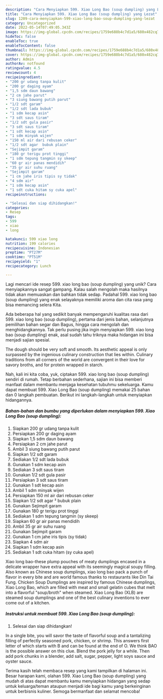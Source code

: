 ```yaml
---
description: "Cara Menyiapkan 599. Xiao Long Bao (soup dumpling) yang Lezat"
title: "Cara Menyiapkan 599. Xiao Long Bao (soup dumpling) yang Lezat"
slug: 1209-cara-menyiapkan-599-xiao-long-bao-soup-dumpling-yang-lezat
category: Uncategorized
date: 2022-05-14T07:49:05.343Z
image: https://img-global.cpcdn.com/recipes/1759e688b4c7d1a5/680x482cq70/599-xiao-long-bao-soup-dumpling-foto-resep-utama.jpg
hideToc: false
enableToc: true
enableTocContent: false
thumbnail: https://img-global.cpcdn.com/recipes/1759e688b4c7d1a5/680x482cq70/599-xiao-long-bao-soup-dumpling-foto-resep-utama.jpg
cover: https://img-global.cpcdn.com/recipes/1759e688b4c7d1a5/680x482cq70/599-xiao-long-bao-soup-dumpling-foto-resep-utama.jpg
author: Admin
authorAv: notfound
ratingvalue: 4.5
reviewcount: 4
recipeingredient:
- "200 gr udang tanpa kulit"
- "200 gr daging ayam"
- "1,5 sdm daun bawang"
- "2 cm jahe parut"
- "3 siung bawang putih parut"
- "1/2 sdt garam"
- "1/2 sdt lada bubuk"
- "1 sdm kecap asin"
- "3 sdt saus tiram"
- "1/2 sdt gula pasir"
- "3 sdt saus tiram"
- "1 sdt kecap asin"
- "1 sdm minyak wijen"
- "150 ml air dari rebusan ceker"
- "1/2 sdt agar  bubuk plain"
- "Sejimpit garam"
- "180 gr terigu prot tinggi"
- "1 sdm tepung tangmin sy skeep"
- "60 gr air panas mendidih"
- "35 gr air suhu ruang"
- "Sejimpit garam"
- "1 cm jahe iris tipis sy tidak"
- "4 sdm air"
- "1 sdm kecap asin"
- "1 sdt cuka hitam sy cuka apel"
recipeinstructions:

- "Selesai dan siap dihidangkan!"
categories:
- Resep
tags:
- 599
- xiao
- long

katakunci: 599 xiao long 
nutrition: 199 calories
recipecuisine: Indonesian
preptime: "PT27M"
cooktime: "PT51M"
recipeyield: "1"
recipecategory: Lunch

---
```





Lagi mencari ide resep 599. xiao long bao (soup dumpling) yang unik? Cara menyiapkannya sangat gampang. Kalau salah mengolah maka hasilnya tidak akan memuaskan dan bahkan tidak sedap. Padahal 599. xiao long bao (soup dumpling) yang enak selayaknya memiliki aroma dan cita rasa yang bisa memancing selera Kita.





Ada beberapa hal yang sedikit banyak mempengaruhi kualitas rasa dari 599. xiao long bao (soup dumpling), pertama dari jenis bahan, selanjutnya pemilihan bahan segar dan Bagus, hingga cara mengolah dan menghidangkannya. Tak perlu pusing jika ingin menyiapkan 599. xiao long bao (soup dumpling) enak,      asal sudah tahu triknya maka hidangan ini bisa menjadi sajian spesial.














The dough should be very soft and smooth. Its aesthetic appeal is only surpassed by the ingenious culinary construction that lies within. Culinary traditions from all corners of the world are convergent in their love for savory broths, and for protein wrapped in starch.






Nah, kali ini kita coba, yuk, ciptakan 599. xiao long bao (soup dumpling) sendiri di rumah. Tetap berbahan sederhana, sajian ini bisa memberi manfaat dalam membantu menjaga kesehatan tubuhmu sekeluarga. Kamu dapat membuat 599. Xiao Long Bao (soup dumpling) memakai 25 bahan dan 0 langkah pembuatan. Berikut ini langkah-langkah untuk menyiapkan hidangannya.

<!--inarticleads1-->

##### Bahan-bahan dan bumbu yang diperlukan dalam menyiapkan 599. Xiao Long Bao (soup dumpling):

1. Siapkan 200 gr udang tanpa kulit
1. Persiapkan 200 gr daging ayam
1. Siapkan 1,5 sdm daun bawang
1. Persiapkan 2 cm jahe parut
1. Ambil 3 siung bawang putih parut
1. Siapkan 1/2 sdt garam
1. Sediakan 1/2 sdt lada bubuk
1. Gunakan 1 sdm kecap asin
1. Sediakan 3 sdt saus tiram
1. Gunakan 1/2 sdt gula pasir
1. Persiapkan 3 sdt saus tiram
1. Gunakan 1 sdt kecap asin
1. Ambil 1 sdm minyak wijen
1. Persiapkan 150 ml air dari rebusan ceker
1. Siapkan 1/2 sdt agar ² bubuk plain
1. Gunakan Sejimpit garam
1. Gunakan 180 gr terigu prot tinggi
1. Sediakan 1 sdm tepung tangmin (sy skeep)
1. Siapkan 60 gr air panas mendidih
1. Ambil 35 gr air suhu ruang
1. Gunakan Sejimpit garam
1. Gunakan 1 cm jahe iris tipis (sy tidak)
1. Siapkan 4 sdm air
1. Siapkan 1 sdm kecap asin
1. Sediakan 1 sdt cuka hitam (sy cuka apel)


Xiao long bao-these plump pouches of meaty dumplings encased in a delicate wrapper have extra appeal with its seemingly magical soupy filling. Also known as Chinese soup dumplings, xiao long bao pack a punch of flavor in every bite and are world famous thanks to restaurants like Din Tai Fung. Chicken Soup Dumplings are inspired by famous Chinese dumplings, Xiao Long Bao, which are filled with meat and small gelatin cubes that melt into a flavorful &#34;soup/broth&#34; when steamed. Xiao Long Bao (XLB) are steamed soup dumplings and one of the best culinary inventions to ever come out of a kitchen. 

<!--inarticleads2-->

##### Instruksi untuk membuat 599. Xiao Long Bao (soup dumpling):


1. Selesai dan siap dihidangkan!

In a single bite, you will savor the taste of flavorful soup and a tantalizing filling of perfectly seasoned pork, chicken, or shrimp. This answers first letter of which starts with B and can be found at the end of O. We think BAO is the possible answer on this clue. Blend the pork jelly for a while. Then add pork chunks in a blender, add salt, sugar, pepper, light soys sauce and oyster sauce. 

Terima kasih telah membaca resep yang kami tampilkan di halaman ini. Besar harapan kami, olahan 599. Xiao Long Bao (soup dumpling) yang mudah di atas dapat membantu kamu menyiapkan hidangan yang sedap untuk keluarga/teman ataupun menjadi ide bagi kamu yang berkeinginan untuk berbisnis kuliner. Semoga bermanfaat dan selamat mencoba!
